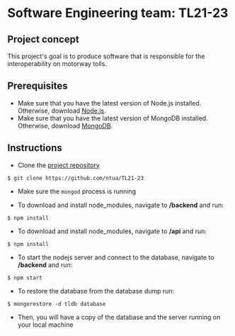 # Software Engineering team: TL21-23

## Project concept
This project's goal is to produce software that is responsible for the interoperability on motorway tolls.

## Prerequisites
- Make sure that you have the latest version of Node.js installed. Otherwise, download [Node.js](https://nodejs.org/en/download/).
- Make sure that you have the latest version of MongoDB installed. Otherwise, download [MongoDB](https://www.mongodb.com/try/download/community).

## Instructions
- Clone the [project repository](https://github.com/ntua/TL21-23)
```
$ git clone https://github.com/ntua/TL21-23
```

- Make sure the ```mongod``` process is running

- To download and install node_modules, navigate to **/backend** and run:
```
$ npm install
``` 

- To download and install node_modules, navigate to **/api** and run: 
```
$ npm install
``` 

- To start the nodejs server and connect to the database, navigate to **/backend** and run: 
```
$ npm start
``` 

- To restore the database from the database dump run:
```
$ mongorestore -d tldb database
```

- Then, you will have a copy of the database and the server running on your local machine